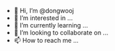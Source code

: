 - 👋 Hi, I’m @dongwooj
- 👀 I’m interested in ...
- 🌱 I’m currently learning ...
- 💞️ I’m looking to collaborate on ...
- 📫 How to reach me ...

<!---
dongwooj/dongwooj is a ✨ special ✨ repository because its `README.md` (this file) appears on your GitHub profile.
You can click the Preview link to take a look at your changes.
--->

